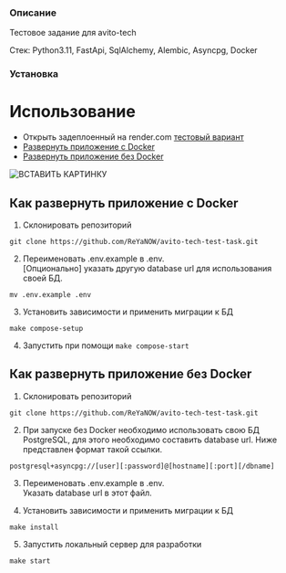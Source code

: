 ### Описание
Тестовое задание для avito-tech

Стек: Python3.11, FastApi, SqlAlchemy, Alembic, Asyncpg, Docker

### Установка

# Использование


 - Открыть задеплоенный на render.com [тестовый вариант](https://task-manager-hexlet.onrender.com/)
 - [Развернуть приложение с Docker](#Как-развернуть-приложение-с-Docker)  
 - [Развернуть приложение без Docker](#Как-развернуть-приложение-без-Docker)

![ВСТАВИТЬ КАРТИНКУ](https://github.com/ReYaNOW/ReYaNOW/blob/main/task_manager_preview.pnggg?raw=true)

## Как развернуть приложение с Docker
1. Склонировать репозиторий

```
git clone https://github.com/ReYaNOW/avito-tech-test-task.git
```

2. Переименовать .env.example в .env.  
   [Опционально] указать другую database url для использования своей БД.  
  
```
mv .env.example .env
```

3. Установить зависимости и применить миграции к БД
  
```
make compose-setup
```

4. Запустить при помощи ``make compose-start``


## Как развернуть приложение без Docker
1. Склонировать репозиторий

```
git clone https://github.com/ReYaNOW/avito-tech-test-task.git
```

2. При запуске без Docker необходимо использовать свою БД PostgreSQL, для этого
   необходимо составить database url.
   Ниже представлен формат такой ссылки.

```
postgresql+asyncpg://[user][:password]@[hostname][:port][/dbname]
```

3. Переименовать .env.example в .env.  
   Указать database url в этот файл.

4. Установить зависимости и применить миграции к БД
  
```
make install
```

5. Запустить локальный сервер для разработки

```
make start
```
